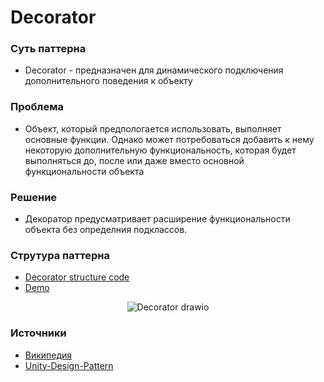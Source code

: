 # Decorator

### Суть паттерна

- Decorator - предназначен для динамического подключения дополнительного поведения к объекту

### Проблема
- Объект, который предпологается использовать, выполняет основные функции. Однако может потребоваться добавить к нему некоторую дополнительную функциональность, которая будет выполняться до, после или даже вместо основной функциональности объекта

### Решение
- Декоратор предусматривает расширение функциональности объекта без определния подклассов.

### Струтура паттерна

- [Decorator structure code](https://github.com/artem-karaman/Unity-Design-Pattern/blob/master/Assets/Structural%20Patterns/Decorator%20Pattern/Structure/DecoratorStructure.cs)
- [Demo](https://github.com/artem-karaman/GRASPandGOF/tree/master/GOF/Stuctural%20design%20patterns/Decorator/source/Decorator)

<div align="center">
  
  
![Decorator drawio](https://user-images.githubusercontent.com/19500536/160259968-c9ef8851-f98e-4cff-94d8-ebdd58329206.svg)

</div>

### Источники


- [Википедия](https://ru.wikipedia.org/wiki/%D0%94%D0%B5%D0%BA%D0%BE%D1%80%D0%B0%D1%82%D0%BE%D1%80_(%D1%88%D0%B0%D0%B1%D0%BB%D0%BE%D0%BD_%D0%BF%D1%80%D0%BE%D0%B5%D0%BA%D1%82%D0%B8%D1%80%D0%BE%D0%B2%D0%B0%D0%BD%D0%B8%D1%8F))
- [Unity-Design-Pattern](https://github.com/artem-karaman/Unity-Design-Pattern)
